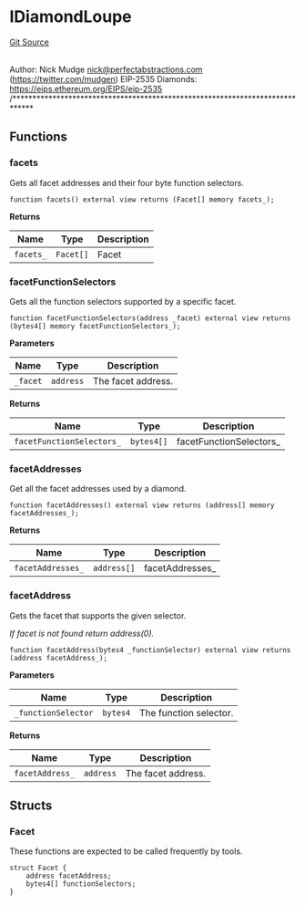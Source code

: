 # IDiamondLoupe
[Git Source](https://github.com/KlimaDAO/klimadao-solidity/blob/36109e4551048e978d232da5905a9cf6eaf3e3e2/src/infinity/interfaces/IDiamondLoupe.sol)

\
Author: Nick Mudge <nick@perfectabstractions.com> (https://twitter.com/mudgen)
EIP-2535 Diamonds: https://eips.ethereum.org/EIPS/eip-2535
/*****************************************************************************


## Functions
### facets

Gets all facet addresses and their four byte function selectors.


```solidity
function facets() external view returns (Facet[] memory facets_);
```
**Returns**

|Name|Type|Description|
|----|----|-----------|
|`facets_`|`Facet[]`|Facet|


### facetFunctionSelectors

Gets all the function selectors supported by a specific facet.


```solidity
function facetFunctionSelectors(address _facet) external view returns (bytes4[] memory facetFunctionSelectors_);
```
**Parameters**

|Name|Type|Description|
|----|----|-----------|
|`_facet`|`address`|The facet address.|

**Returns**

|Name|Type|Description|
|----|----|-----------|
|`facetFunctionSelectors_`|`bytes4[]`|facetFunctionSelectors_|


### facetAddresses

Get all the facet addresses used by a diamond.


```solidity
function facetAddresses() external view returns (address[] memory facetAddresses_);
```
**Returns**

|Name|Type|Description|
|----|----|-----------|
|`facetAddresses_`|`address[]`|facetAddresses_|


### facetAddress

Gets the facet that supports the given selector.

*If facet is not found return address(0).*


```solidity
function facetAddress(bytes4 _functionSelector) external view returns (address facetAddress_);
```
**Parameters**

|Name|Type|Description|
|----|----|-----------|
|`_functionSelector`|`bytes4`|The function selector.|

**Returns**

|Name|Type|Description|
|----|----|-----------|
|`facetAddress_`|`address`|The facet address.|


## Structs
### Facet
These functions are expected to be called frequently
by tools.


```solidity
struct Facet {
    address facetAddress;
    bytes4[] functionSelectors;
}
```

